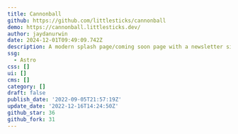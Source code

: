 ```yaml
---
title: Cannonball
github: https://github.com/littlesticks/cannonball
demo: https://cannonball.littlesticks.dev/
author: jaydanurwin
date: 2024-12-01T09:49:09.742Z
description: A modern splash page/coming soon page with a newsletter sign up form.
ssg:
  - Astro
css: []
ui: []
cms: []
category: []
draft: false
publish_date: '2022-09-05T21:57:19Z'
update_date: '2022-12-16T14:24:50Z'
github_star: 36
github_fork: 31
---
```

